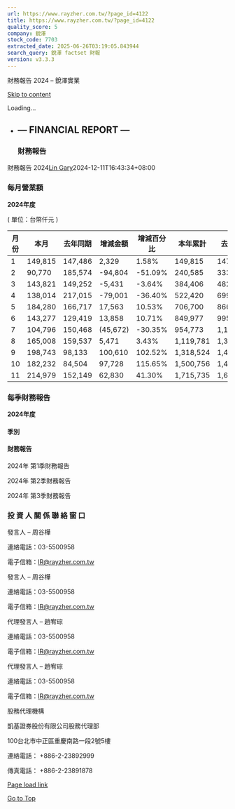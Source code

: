 ```yaml
---
url: https://www.rayzher.com.tw/?page_id=4122
title: https://www.rayzher.com.tw/?page_id=4122
quality_score: 5
company: 銳澤
stock_code: 7703
extracted_date: 2025-06-26T03:19:05.843944
search_query: 銳澤 factset 財報
version: v3.3.3
---
```


財務報告 2024 – 銳澤實業


[Skip to content](#content)

Loading...

* ## — FINANCIAL REPORT —

  ### 財務報告

財務報告 2024[Lin Gary](https://www.rayzher.com.tw/?author=42 "「Lin Gary」的文章")2024-12-11T16:43:34+08:00

### 每月營業額

**2024年度**

( 單位：台幣仟元 )

| 月份 | 本月 | 去年同期 | 增減金額 | 增減百分比 | 本年累計 | 去年累計 | 增減金額 | 增減百分比 |
| --- | --- | --- | --- | --- | --- | --- | --- | --- |
| 1 | 149,815 | 147,486 | 2,329 | 1.58% | 149,815 | 147,486 | 2,329 | 1.58% |
| 2 | 90,770 | 185,574 | -94,804 | -51.09% | 240,585 | 333,060 | -92,475 | -27.77% |
| 3 | 143,821 | 149,252 | -5,431 | -3.64% | 384,406 | 482,312 | -97,906 | -20.30% |
| 4 | 138,014 | 217,015 | -79,001 | -36.40% | 522,420 | 699,327 | -176,907 | -25.30% |
| 5 | 184,280 | 166,717 | 17,563 | 10.53% | 706,700 | 866,044 | -159,344 | -18.40% |
| 6 | 143,277 | 129,419 | 13,858 | 10.71% | 849,977 | 995,463 | -145,486 | -14.61% |
| 7 | 104,796 | 150,468 | (45,672) | -30.35% | 954,773 | 1,145,931 | (191,158) | -16.68% |
| 8 | 165,008 | 159,537 | 5,471 | 3.43% | 1,119,781 | 1,305,468 | (185,687) | -14.22% |
| 9 | 198,743 | 98,133 | 100,610 | 102.52% | 1,318,524 | 1,403,601 | (85,077) | -6.06% |
| 10 | 182,232 | 84,504 | 97,728 | 115.65% | 1,500,756 | 1,488,105 | 12,651 | 0.85% |
| 11 | 214,979 | 152,149 | 62,830 | 41.30% | 1,715,735 | 1,640,255 | 75,480 | 4.60% |

### 每季財務報告

**2024年度**

#### **季別**

#### **財務報告**

2024年 第1季財務報告

2024年 第2季財務報告

2024年 第3季財務報告

### 投 資 人 關 係 聯 絡 窗 口

發言人 – 周谷樺

連絡電話：03-5500958

電子信箱：[IR@rayzher.com.tw](mailto:IR@rayzher.com.tw)

發言人 – 周谷樺

連絡電話：03-5500958

電子信箱：[IR@rayzher.com.tw](mailto:IR@rayzher.com.tw)

代理發言人 – 趙宥琮

連絡電話：03-5500958

電子信箱：[IR@rayzher.com.tw](mailto:IR@rayzher.com.tw)

代理發言人 – 趙宥琮

連絡電話：03-5500958

電子信箱：[IR@rayzher.com.tw](mailto:IR@rayzher.com.tw)

股務代理機構

凱基證券股份有限公司股務代理部

100台北市中正區重慶南路一段2號5樓

連絡電話： +886-2-23892999

傳真電話： +886-2-23891878

[Page load link](#)

[Go to Top](#)